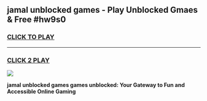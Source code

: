 
## jamal unblocked games - Play Unblocked Gmaes & Free #hw9s0
<h3>
<a href="https://news.freeplayer.one?title=jamal_unblocked_games&ref=03M">CLICK TO PLAY</a></h3>
<hr>

<h3>
<a href="https://news.freeplayer.one?title=jamal_unblocked_games&ref=03M">CLICK 2 PLAY</a>
  
</h3>

<a href="https://news.freeplayer.one?title=jamal_unblocked_games&ref=03M"><img src="https://clearcache.store/games.png"></a>


**jamal unblocked games games unblocked: Your Gateway to Fun and Accessible Online Gaming**
